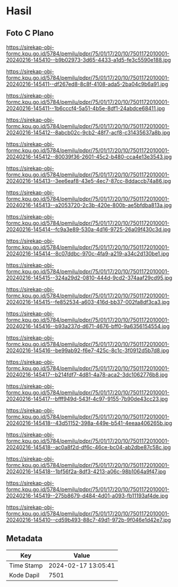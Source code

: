 # Hasil

## Foto C Plano

https://sirekap-obj-formc.kpu.go.id/5784/pemilu/pdpr/75/01/17/20/10/7501172010001-20240216-145410--b9b02973-3d65-4433-a1d5-fe3c5590e188.jpg

https://sirekap-obj-formc.kpu.go.id/5784/pemilu/pdpr/75/01/17/20/10/7501172010001-20240216-145411--df267ed8-8c8f-4108-ada5-2ba04c9b6a91.jpg

https://sirekap-obj-formc.kpu.go.id/5784/pemilu/pdpr/75/01/17/20/10/7501172010001-20240216-145411--1b6cccf4-5a51-4b5e-8df1-24abdce68411.jpg

https://sirekap-obj-formc.kpu.go.id/5784/pemilu/pdpr/75/01/17/20/10/7501172010001-20240216-145412--8abcb02c-9cb2-48f7-acf8-c31435637a8b.jpg

https://sirekap-obj-formc.kpu.go.id/5784/pemilu/pdpr/75/01/17/20/10/7501172010001-20240216-145412--80039f36-2601-45c2-b480-cca4e13e3543.jpg

https://sirekap-obj-formc.kpu.go.id/5784/pemilu/pdpr/75/01/17/20/10/7501172010001-20240216-145413--3ee6eaf8-43e5-4ec7-87cc-8ddaccb74a86.jpg

https://sirekap-obj-formc.kpu.go.id/5784/pemilu/pdpr/75/01/17/20/10/7501172010001-20240216-145413--a2053720-2c3b-420e-800b-ae5bfdba813a.jpg

https://sirekap-obj-formc.kpu.go.id/5784/pemilu/pdpr/75/01/17/20/10/7501172010001-20240216-145414--fc9a3e89-530a-4d16-9725-26a09f430c3d.jpg

https://sirekap-obj-formc.kpu.go.id/5784/pemilu/pdpr/75/01/17/20/10/7501172010001-20240216-145414--8c07ddbc-970c-4fa9-a219-a34c2d130be1.jpg

https://sirekap-obj-formc.kpu.go.id/5784/pemilu/pdpr/75/01/17/20/10/7501172010001-20240216-145415--324a29d2-0810-444d-9cd2-374aaf29cd95.jpg

https://sirekap-obj-formc.kpu.go.id/5784/pemilu/pdpr/75/01/17/20/10/7501172010001-20240216-145415--fe852534-a603-416d-bb37-002fa8df3ca3.jpg

https://sirekap-obj-formc.kpu.go.id/5784/pemilu/pdpr/75/01/17/20/10/7501172010001-20240216-145416--b93a237d-d671-4676-bff0-9a6356154554.jpg

https://sirekap-obj-formc.kpu.go.id/5784/pemilu/pdpr/75/01/17/20/10/7501172010001-20240216-145416--be99ab92-f6e7-425c-8c1c-3f0912d5b7d8.jpg

https://sirekap-obj-formc.kpu.go.id/5784/pemilu/pdpr/75/01/17/20/10/7501172010001-20240216-145417--b214fdf7-4d81-4a78-aca2-3dc1062776b8.jpg

https://sirekap-obj-formc.kpu.go.id/5784/pemilu/pdpr/75/01/17/20/10/7501172010001-20240216-145417--bfff949d-543f-4c97-9155-7b90de43cc23.jpg

https://sirekap-obj-formc.kpu.go.id/5784/pemilu/pdpr/75/01/17/20/10/7501172010001-20240216-145418--43d51152-398a-449e-b541-4eeaa406265b.jpg

https://sirekap-obj-formc.kpu.go.id/5784/pemilu/pdpr/75/01/17/20/10/7501172010001-20240216-145418--ac0a8f2d-df6c-46ce-bc04-ab2dbe87c58c.jpg

https://sirekap-obj-formc.kpu.go.id/5784/pemilu/pdpr/75/01/17/20/10/7501172010001-20240216-145418--1bf56f2a-8df3-4213-a06c-98b1064a9f47.jpg

https://sirekap-obj-formc.kpu.go.id/5784/pemilu/pdpr/75/01/17/20/10/7501172010001-20240216-145419--275b8679-d484-4d01-a093-fb11193af4de.jpg

https://sirekap-obj-formc.kpu.go.id/5784/pemilu/pdpr/75/01/17/20/10/7501172010001-20240216-145410--cd59b493-88c7-49d1-972b-9f046e1d42e7.jpg


## Metadata

| Key        | Value               |
| ---------- | ------------------- |
| Time Stamp | 2024-02-17 13:05:41 |
| Kode Dapil | 7501                |



